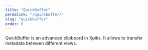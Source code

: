 ```yaml
---
title: "QuickBuffer"
permalink: "/quickbuffer/"
slug: "quickbuffer"
order: 6
---
```


QuickBuffer is an advanced clipboard in Xpiks. It allows to transfer metadata between different views.